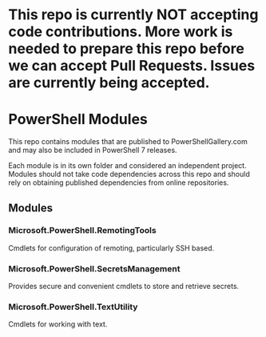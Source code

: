 # This repo is currently NOT accepting code contributions. More work is needed to prepare this repo before we can accept Pull Requests. Issues are currently being accepted.

# PowerShell Modules

This repo contains modules that are published to PowerShellGallery.com and may also be included in PowerShell 7 releases.

Each module is in its own folder and considered an independent project.
Modules should not take code dependencies across this repo and should rely on obtaining published dependencies from online repositories.

## Modules

### Microsoft.PowerShell.RemotingTools

Cmdlets for configuration of remoting, particularly SSH based.

### Microsoft.PowerShell.SecretsManagement

Provides secure and convenient cmdlets to store and retrieve secrets.

### Microsoft.PowerShell.TextUtility

Cmdlets for working with text.
